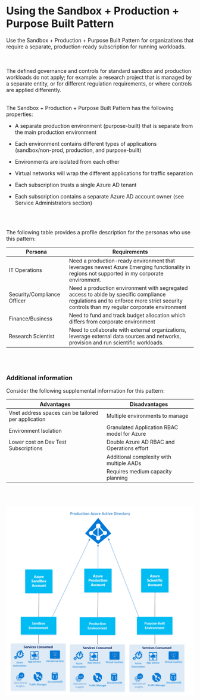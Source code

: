 # Using the Sandbox + Production + Purpose Built Pattern 
Use the Sandbox + Production + Purpose Built Pattern for organizations that require a separate, production-ready subscription for 
running workloads.  
<br />
<br />

The defined governance and controls for standard sandbox and production workloads do not apply; for example: a research project that 
is managed by a separate entity, or for different regulation requirements, or where controls are applied differently. 
<br />
<br />

The Sandbox + Production + Purpose Built Pattern has the following properties: 
- A separate production environment (purpose-built) that is separate from the main production environment

- Each environment contains different types of applications (sandbox/non-prod, production, and purpose-built) 
- Environments are isolated from each other 
- Virtual networks will wrap the different applications for traffic separation 
- Each subscription trusts a single Azure AD tenant 
- Each subscription contains a separate Azure AD account owner (see Service Administrators section) 
<br />
<br />

The following table provides a profile description for the personas who use this pattern:   

| Persona | Requirements|
| ----------- | ----------- |
| IT Operations | Need a production-ready environment that leverages newest Azure Emerging functionality in regions not supported in my corporate environment.|
| Security/Compliance Officer | Need a production environment with segregated access to abide by specific compliance regulations and to enforce more strict security controls than my regular corporate environment |
| Finance/Business | Need to fund and track budget allocation which differs from corporate environment |
| Research Scientist | Need to collaborate with external organizations, leverage external data sources and networks, provision and run scientific workloads. |
<br />
<br />

### Additional information  
Consider the following supplemental information for this pattern:   
  
| Advantages | Disadvantages |
| ----------- | ----------- |
| Vnet address spaces can be tailored per application | Multiple environments to manage |
| Environment Isolation  | Granulated Application RBAC model for Azure |
| Lower cost on Dev Test Subscriptions | Double Azure AD RBAC and Operations effort |
| | Additional complexity with multiple AADs |
| | Requires medium capacity planning |
<br />
<br />


![Sandbox-Production-PurposeBuilt](https://github.com/alvarovitta/Enrollment-and-Subscription/blob/master/_images/Sandbox-Production-PurposeBuilt-Pattern.png)
